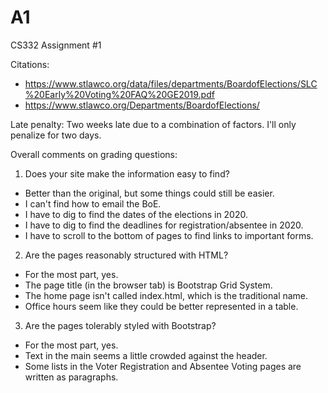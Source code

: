 # A1
CS332 Assignment #1

Citations:
  - https://www.stlawco.org/data/files/departments/BoardofElections/SLC%20Early%20Voting%20FAQ%20GE2019.pdf
  - https://www.stlawco.org/Departments/BoardofElections/

Late penalty: Two weeks late due to a combination of factors. I'll only penalize for two days.

Overall comments on grading questions:

1. Does your site make the information easy to find?
  - Better than the original, but some things could still be easier.
  - I can't find how to email the BoE.
  - I have to dig to find the dates of the elections in 2020.
  - I have to dig to find the deadlines for registration/absentee in 2020.
  - I have to scroll to the bottom of pages to find links to important forms.

2. Are the pages reasonably structured with HTML?
  - For the most part, yes.
  - The page title (in the browser tab) is Bootstrap Grid System.
  - The home page isn't called index.html, which is the traditional name.
  - Office hours seem like they could be better represented in a table.

3. Are the pages tolerably styled with Bootstrap?
  - For the most part, yes.
  - Text in the main seems a little crowded against the header.
  - Some lists in the Voter Registration and Absentee Voting pages are written as paragraphs.
